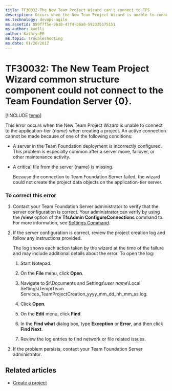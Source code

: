 ```yaml
---
title: TF30032-The New Team Project Wizard can't connect to TFS
description: Occurs when the New Team Project Wizard is unable to connect to the application-tier {name} when creating a project.
ms.technology: devops-agile
ms.assetid: 889f7f5e-9610-47f4-b6a0-592325b75151
ms.author: kaelli
author: KathrynEE
ms.topic: troubleshooting
ms.date: 01/20/2017
---
```


# TF30032: The New Team Project Wizard common structure component could not connect to the Team Foundation Server {0}. 


[!INCLUDE [temp](../../includes/version-vsts-tfs-all-versions.md)]

This error occurs when the New Team Project Wizard is unable to connect to the application-tier {*name*} when creating a project. An active connection cannot be made because of one of the following conditions:  
  
- A server in the Team Foundation deployment is incorrectly configured. This problem is especially common after a server move, failover, or other maintenance activity.  
  
- A critical file from the server {name} is missing.  
  
  Because the connection to Team Foundation Server failed, the wizard could not create the project data objects on the application-tier server.  
  
### To correct this error  
  
1.  Contact your Team Foundation Server administrator to verify that the server configuration is correct. Your administrator can verify by using the **/view** option of the **TfsAdmin ConfigureConnections** command to. For more information, see [Settings Command](/previous-versions/visualstudio/visual-studio-2013/bb778396(v=vs.120)).  
  
2.  If the server configuration is correct, review the project creation log and follow any instructions provided.  
  
     The log shows each action taken by the wizard at the time of the failure and may include additional details about the error. To open the log:  
  
    1.  Start Notepad.  
  
    2.  On the **File** menu, click **Open**.  
  
    3.  Navigate to $:\Documents and Settings\\*user name*\Local Settings\Temp\Team Services_TeamProjectCreation_yyyy_mm_dd_hh_mm_ss.log.  
  
    4.  Click **Open**.  
  
    5.  On the **Edit** menu, click **Find**.  
  
    6.  In the **Find what** dialog box, type **Exception** or **Error**, and then click **Find Next**.  
  
    7.  Review the log entries to find network or file related issues.  
  
3.  If the problem persists, contact your Team Foundation Server administrator.  
  
## Related articles  
- [Create a project](../../organizations/projects/create-project.md)